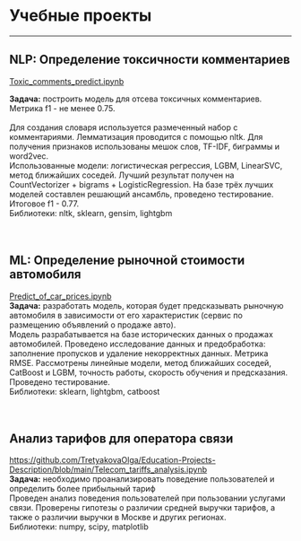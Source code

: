 # Учебные проекты
_______

## NLP: Определение токсичности комментариев
[Toxic_comments_predict.ipynb](Toxic_comments_predict.ipynb)


**Задача:** построить модель для отсева токсичных комментариев. Метрика f1 - не менее 0.75.</br>
</br>
Для создания словаря используется размеченный набор с комментариями. Лемматизация проводится с помощью nltk. Для получения признаков использованы мешок слов, TF-IDF, биграммы и word2vec.</br>
Использованные модели: логистическая регрессия, LGBM, LinearSVC, метод ближайших соседей. Лучший результат получен на CountVectorizer + bigrams + LogisticRegression.
На базе трёх лучших моделей составлен решающий ансамбль, проведено тестирование. Итоговое f1 - 0.77.</br>
Библиотеки: nltk, sklearn, gensim, lightgbm </br>
</br>
</br>
## ML: Определение рыночной стоимости автомобиля
[Predict_of_car_prices.ipynb](Predict_of_car_prices.ipynb) </br>
**Задача:** разработать модель, которая будет предсказывать рыночную автомобиля в зависимости от его характеристик (сервис по размещению объявлений о продаже авто).
</br>
Модель разрабатывается на базе исторических данных о продажах автомобилей. Проведено исследование данных и предобработка: заполнение пропусков и удаление некорректных данных. Метрика RMSE. Рассмотрены линейные модели, метод ближайших соседей, CatBoost и LGBM, точность работы, скорость обучения и предсказания. Проведено тестирование.</br>
Библиотеки: sklearn, lightgbm, catboost</br>
</br>
</br>
## Анализ тарифов для оператора связи
https://github.com/TretyakovaOlga/Education-Projects-Description/blob/main/Telecom_tariffs_analysis.ipynb </br>
**Задача:** необходимо проанализировать поведение пользователей и определить более прибыльный тариф </br>
Проведен анализ поведения пользователей при пользовании услугами связи. Проверены гипотезы о различии средней выручки тарифов, а также о различии выручки в Москве и других регионах.
</br>
Библиотеки: numpy, scipy, matplotlib
